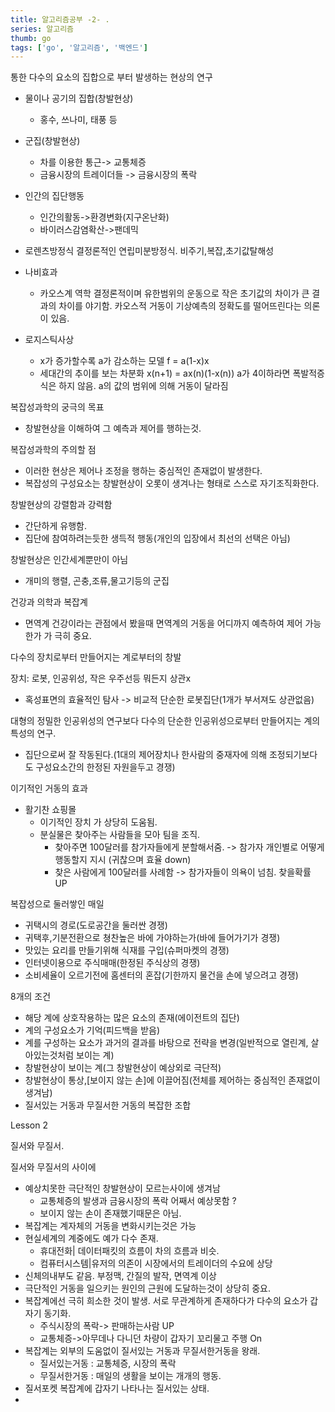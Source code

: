 ```yaml
---
title: 알고리즘공부 -2- .
series: 알고리즘
thumb: go
tags: ['go', '알고리즘', '백엔드']
---
```


통한 다수의 요소의 집합으로 부터 발생하는 현상의 연구

- 물이나 공기의 집합(창발현상)
  - 홍수, 쓰나미, 태풍 등
- 군집(창발현상)
  - 차를 이용한 통근-> 교통체증
  - 금융시장의 트레이더들 -> 금융시장의 폭락
- 인간의 집단행동
  - 인간의활동->환경변화(지구온난화)
  - 바이러스감염확산->팬데믹
- 로렌츠방정식
  결정론적인 연립미분방정식. 비주기,복잡,초기값탈해성

- 나비효과
  - 카오스계 역학
    결정론적이며 유한범위의 운동으로 작은 초기값의 차이가 큰 결과의 차이를 야기함.
    카오스적 거동이 기상예측의 정확도를 떨어뜨린다는 의론이 있음.
- 로지스틱사상
  - x가 증가할수록 a가 감소하는 모델
    f = a(1-x)x
  - 세대간의 추이를 보는 차분화
    x(n+1) = ax(n)(1-x(n))
    a가 4이하라면 폭발적증식은 하지 않음.
    a의 값의 범위에 의해 거동이 달라짐

복잡성과학의 궁극의 목표

- 창발현상을 이해하여 그 예측과 제어를 행하는것.

복잡성과학의 주의할 점

- 이러한 현상은 제어나 조정을 행하는 중심적인 존재없이 발생한다.
- 복잡성의 구성요소는 창발현상이 오롯이 생겨나는 형태로 스스로 자기조직화한다.

창발현상의 강렬함과 강력함

- 간단하게 유행함.
- 집단에 참여하려는듯한 생득적 행동(개인의 입장에서 최선의 선택은 아님)

창발현상은 인간세계뿐만이 아님

- 개미의 행렬, 곤충,조류,물고기등의 군집

건강과 의학과 복잡계

- 면역계
  건강이라는 관점에서 봤을때 면역계의 거동을 어디까지 예측하여 제어 가능한가 가 극히 중요.

다수의 장치로부터 만들어지는 계로부터의 창발

장치: 로봇, 인공위성, 작은 우주선등 뭐든지 상관x

- 혹성표면의 효율적인 탐사 -> 비교적 단순한 로봇집단(1개가 부서져도 상관없음)

대형의 정밀한 인공위성의 연구보다 다수의 단순한 인공위성으로부터 만들어지는 계의 특성의 연구.

- 집단으로써 잘 작동된다.(1대의 제어장치나 한사람의 중재자에 의해 조정되기보다도 구성요소간의 한정된 자원을두고 경쟁)

이기적인 거동의 효과

- 활기찬 쇼핑몰
  - 이기적인 장치 가 상당히 도움됨.
  - 분실물은 찾아주는 사람들을 모아 팀을 조직.
    - 찾아주면 100달러를 참가자들에게 분할해서줌.
      -> 참가자 개인별로 어떻게 행동할지 지시 (귀찮으며 효율 down)
    - 찾은 사람에게 100달러를 사례함
      -> 참가자들이 의욕이 넘침. 찾을확률 UP

복잡성으로 둘러쌓인 매일

- 귀택시의 경로(도로공간을 둘러싼 경쟁)
- 귀택후,기분전환으로 쳥찬높은 바에 가야하는가(바에 들어가기가 경쟁)
- 맛있는 요리를 만들기위해 식재를 구입(슈퍼마켓의 경쟁)
- 인터넷이용으로 주식매매(한정된 주식상의 경쟁)
- 소비세율이 오르기전에 홈센터의 혼잡(기한까지 물건을 손에 넣으려고 경쟁)

8개의 조건

- 해당 계에 상호작용하는 많은 요소의 존재(에이전트의 집단)
- 계의 구성요소가 기억(피드백을 받음)
- 계를 구성하는 요소가 과거의 결과를 바탕으로 전략을 변경(일반적으로 열린계, 살아있는것처럼 보이는 계)
- 창발현상이 보이는 계(그 창발현상이 예상외로 극단적)
- 창발현상이 통상,[보이지 않는 손]에 이끌어짐(전체를 제어하는 중심적인 존재없이 생겨남)
- 질서있는 거동과 무질서한 거동의 복잡한 조합

Lesson 2

질서와 무질서.

질서와 무질서의 사이에

- 예상치못한 극단적인 창발현상이 모르는사이에 생겨남
  - 교통체증의 발생과 금융시장의 폭락
    어째서 예상못함 ?
  - 보이지 않는 손이 존재했기때문은 아님.
- 복잡계는 계자체의 거동을 변화시키는것은 가능
- 현실세계의 계중에도 예가 다수 존재.
  - 휴대전화| 데이터패킷의 흐름이 차의 흐름과 비슷.
  - 컴퓨터시스템|유저의 의존이 시장에서의 트레이더의 수요에 상당
- 신체의내부도 같음.
  부정맥, 간질의 발작, 면역계 이상
- 극단적인 거동을 일으키는 원인의 근원에 도달하는것이 상당히 중요.
- 복잡계에선 극히 희소한 것이 발생. 서로 무관계하게 존재하다가 다수의 요소가 갑자기 동기화.
  - 주식시장의 폭락-> 판매하는사람 UP
  - 교통체증->아무데나 다니던 차량이 갑자기 꼬리물고 주행 On
- 복잡계는 외부의 도움없이 질서있는 거동과 무질서한거동을 왕래.
  - 질서있는거동 : 교통체증, 시장의 폭락
  - 무질서한거동 : 매일의 생활을 보이는 개개의 행동.
- 질서포켓
  복잡계에 갑자기 나타나는 질서있는 상태.
-
